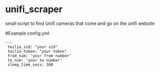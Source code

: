 # unifi_scraper
small script to find Unifi cameras that come and go on the unifi website

#Example config.yml
```
---
 twilio_sid: "your sid"
 twilio_token: "your token"
 from_num: 'your from number'
 to_num: 'your to number'
 sleep_time_secs: 300
 ```
